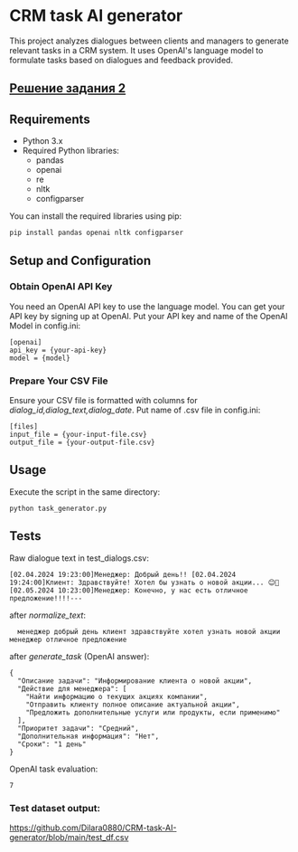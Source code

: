 # CRM task AI generator

This project analyzes dialogues between clients and managers to generate relevant tasks in a CRM system. It uses OpenAI's language model to formulate tasks based on dialogues and feedback provided.

## [Решение задания 2](https://github.com/Dilara0880/CRM-task-AI-generator/blob/main/Task%202.md)
## Requirements

- Python 3.x
- Required Python libraries:
  - pandas
  - openai
  - re
  - nltk
  - configparser

You can install the required libraries using pip:

```bash
pip install pandas openai nltk configparser
``` 

## Setup and Configuration

### Obtain OpenAI API Key
You need an OpenAI API key to use the language model. You can get your API key by signing up at OpenAI. 
Put your API key and name of the OpenAI Model in config.ini:

```
[openai]
api_key = {your-api-key}
model = {model}
```

### Prepare Your CSV File
Ensure your CSV file is formatted with columns for _dialog_id,dialog_text,dialog_date_. Put name of .csv file in config.ini:
```
[files]
input_file = {your-input-file.csv}
output_file = {your-output-file.csv}
```

## Usage
Execute the script in the same directory:
```
python task_generator.py
```

## Tests
Raw dialogue text in test_dialogs.csv:
  ```
  [02.04.2024 19:23:00]Менеджер: Добрый день!! [02.04.2024 19:24:00]Клиент: Здравствуйте! Хотел бы узнать о новой акции... 😊🙂 [02.05.2024 10:23:00]Менеджер: Конечно, у нас есть отличное предложение!!!!---
  ```
after _normalize_text_:
```
  менеджер добрый день клиент здравствуйте хотел узнать новой акции менеджер отличное предложение
```

after _generate_task_ (OpenAI answer):
```
{
  "Описание задачи": "Информирование клиента о новой акции",
  "Действие для менеджера": [
    "Найти информацию о текущих акциях компании",
    "Отправить клиенту полное описание актуальной акции",
    "Предложить дополнительные услуги или продукты, если применимо"
  ],
  "Приоритет задачи": "Средний",
  "Дополнительная информация": "Нет",
  "Сроки": "1 день"
}
```

OpenAI task evaluation:
```
7
```

### Test dataset output:
https://github.com/Dilara0880/CRM-task-AI-generator/blob/main/test_df.csv

